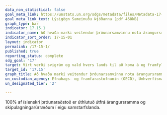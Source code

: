 ```yaml
---
data_non_statistical: false
goal_meta_link: https://unstats.un.org/sdgs/metadata/files/Metadata-17-15-01.pdf
goal_meta_link_text: Lýsigögn Sameinuðu Þjóðanna (pdf 468kB)
graph_type: bar
indicator: 17.15.1
indicator_name: Að hvaða marki veitendur þróunarsamvinnu nota árangursramma og skipulagningarúrræði í eigu landanna.
indicator_sort_order: 17-15-01
layout: indicator
permalink: /17-15-1/
published: true
reporting_status: complete
sdg_goal: '17'
target: Virt verði svigrúm og vald hvers lands til að koma á og framfylgja stefnumálum um útrýmingu fátæktar og sjálfbæra þróun.  
target_id: '17.15'
graph_title: Að hvaða marki veitendur þróunarsamvinnu nota árangursramma og skipulagningarúrræði í eigu landanna.
un_custodian_agency: Efnahags- og framfarastofnunin (OECD), Umhverfismálasjóður Sameinuðu Þjóðanna (UNDP)
un_designated_tier: '2'

---
```


100% af íslenskri þróunaraðstoð er úthlutuð útfrá árangursramma og skipulagningarúrræðum í eigu samstarfslanda.
